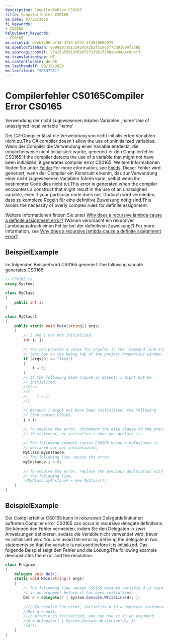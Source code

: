 ```yaml
---
description: Compilerfehler CS0165
title: Compilerfehler CS0165
ms.date: 07/20/2015
f1_keywords:
- CS0165
helpviewer_keywords:
- CS0165
ms.assetid: e7eb7c90-af16-4734-b747-214030696975
ms.openlocfilehash: 980910718173424c42b2f51965f73d01004f238b
ms.sourcegitcommit: 27a15a55019f6b5f2733961738babe94aec0def3
ms.translationtype: HT
ms.contentlocale: de-DE
ms.lasthandoff: 09/15/2020
ms.locfileid: "90537261"
---
```

# <a name="compiler-error-cs0165"></a><span data-ttu-id="06574-103">Compilerfehler CS0165</span><span class="sxs-lookup"><span data-stu-id="06574-103">Compiler Error CS0165</span></span>

<span data-ttu-id="06574-104">Verwendung der nicht zugewiesenen lokalen Variablen „name“</span><span class="sxs-lookup"><span data-stu-id="06574-104">Use of unassigned local variable 'name'</span></span>  
  
<span data-ttu-id="06574-105">Der C#-Compiler lässt die Verwendung von nicht initialisierten Variablen nicht zu.</span><span class="sxs-lookup"><span data-stu-id="06574-105">The C# compiler doesn't allow the use of uninitialized variables.</span></span> <span data-ttu-id="06574-106">Wenn der Compiler die Verwendung einer Variable entdeckt, die möglicherweise nicht initialisiert wurde, generiert er den Compilerfehler CS0165.</span><span class="sxs-lookup"><span data-stu-id="06574-106">If the compiler detects the use of a variable that might not have been initialized, it generates compiler error CS0165.</span></span> <span data-ttu-id="06574-107">Weitere Informationen finden Sie unter [Felder](../../programming-guide/classes-and-structs/fields.md).</span><span class="sxs-lookup"><span data-stu-id="06574-107">For more information, see [Fields](../../programming-guide/classes-and-structs/fields.md).</span></span> <span data-ttu-id="06574-108">Dieser Fehler wird generiert, wenn der Compiler ein Konstrukt erkennt, das zur Verwendung einer nicht zugewiesenen Variablen führen kann, selbst wenn Ihr bestimmter Code dies nicht tut.</span><span class="sxs-lookup"><span data-stu-id="06574-108">This error is generated when the compiler encounters a construct that might result in the use of an unassigned variable, even if your particular code does not.</span></span> <span data-ttu-id="06574-109">Dadurch wird vermieden, dass zu komplexe Regeln für eine definitive Zuweisung nötig sind.</span><span class="sxs-lookup"><span data-stu-id="06574-109">This avoids the necessity of overly complex rules for definite assignment.</span></span>  
  
<span data-ttu-id="06574-110">Weitere Informationen finden Sie unter [Why does a recursive lambda cause a definite assignment error?](/archive/blogs/ericlippert/why-does-a-recursive-lambda-cause-a-definite-assignment-error) (Warum verursacht ein rekursiver Lambdaausdruck einen Fehler bei der definitiven Zuweisung?).</span><span class="sxs-lookup"><span data-stu-id="06574-110">For more information, see [Why does a recursive lambda cause a definite assignment error?](/archive/blogs/ericlippert/why-does-a-recursive-lambda-cause-a-definite-assignment-error).</span></span>  
  
## <a name="example"></a><span data-ttu-id="06574-111">Beispiel</span><span class="sxs-lookup"><span data-stu-id="06574-111">Example</span></span>  

<span data-ttu-id="06574-112">Im folgenden Beispiel wird CS0165 generiert:</span><span class="sxs-lookup"><span data-stu-id="06574-112">The following sample generates CS0165:</span></span>  
  
```csharp  
// CS0165.cs  
using System;  
  
class MyClass  
{  
    public int i;  
}  
  
class MyClass2  
{  
    public static void Main(string[] args)  
    {  
        // i and j are not initialized.  
        int i, j;  
  
        // You can provide a value for args[0] in the 'Command line arguments'  
        // text box on the Debug tab of the project Properties window.  
        if (args[0] == "test")  
        {  
            i = 0;  
        }  
        // If the following else clause is absent, i might not be  
        // initialized.  
        //else  
        //{  
        //    i = 1;  
        //}  
  
        // Because i might not have been initialized, the following
        // line causes CS0165.  
        j = i;  
  
        // To resolve the error, uncomment the else clause of the previous  
        // if statement, or initialize i when you declare it.  
  
        // The following example causes CS0165 because myInstance is  
        // declared but not instantiated.  
        MyClass myInstance;  
        // The following line causes the error.  
        myInstance.i = 0;
  
        // To resolve the error, replace the previous declaration with  
        // the following line.  
        //MyClass myInstance = new MyClass();  
    }  
}  
```  
  
## <a name="example"></a><span data-ttu-id="06574-113">Beispiel</span><span class="sxs-lookup"><span data-stu-id="06574-113">Example</span></span>  

<span data-ttu-id="06574-114">Der Compilerfehler CS0165 kann in rekursiven Delegatdefinitionen auftreten.</span><span class="sxs-lookup"><span data-stu-id="06574-114">Compiler error CS0165 can occur in recursive delegate definitions.</span></span> <span data-ttu-id="06574-115">Sie können den Fehler vermeiden, indem Sie den Delegaten in zwei Anweisungen definieren, sodass die Variable nicht verwendet wird, bevor es initialisiert wird.</span><span class="sxs-lookup"><span data-stu-id="06574-115">You can avoid the error by defining the delegate in two statements so that the variable is not used before it is initialized.</span></span> <span data-ttu-id="06574-116">Das folgende Beispiel zeigt den Fehler und die Lösung.</span><span class="sxs-lookup"><span data-stu-id="06574-116">The following example demonstrates the error and the resolution.</span></span>  
  
```csharp  
class Program  
{  
    delegate void Del();  
    static void Main(string[] args)  
    {  
        // The following line causes CS0165 because variable d is used
        // as an argument before it has been initialized.  
        Del d = delegate() { System.Console.WriteLine(d); };
  
        //// To resolve the error, initialize d in a separate statement.  
        //Del d = null;  
        //// After d is initialized, you can use it as an argument.  
        //d = delegate() { System.Console.WriteLine(d); };  
        //d();  
    }  
}  
```
